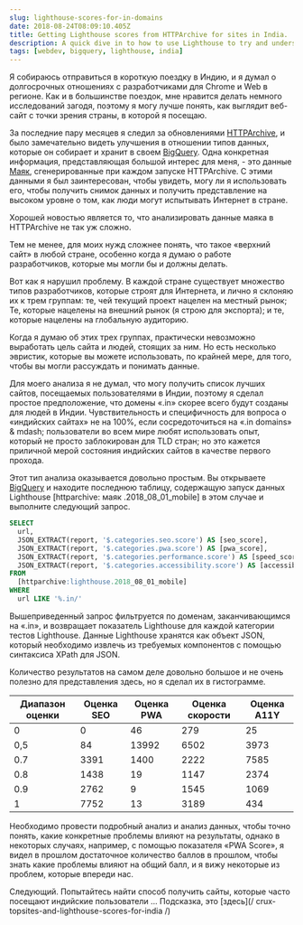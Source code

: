 ```yaml
---
slug: lighthouse-scores-for-in-domains
date: 2018-08-24T08:09:10.405Z
title: Getting Lighthouse scores from HTTPArchive for sites in India.
description: A quick dive in to how to use Lighthouse to try and understand how users in a country might experience the web.
tags: [webdev, bigquery, lighthouse, india]
---
```



Я собираюсь отправиться в короткую поездку в Индию, и я думал о долгосрочных отношениях с разработчиками для Chrome и Web в регионе. Как и в большинстве поездок, мне нравится делать немного исследований загодя, поэтому я могу лучше понять, как выглядит веб-сайт с точки зрения страны, в которой я посещаю.

За последние пару месяцев я следил за обновлениями [HTTPArchive](https://httparchive.org/), и было замечательно видеть улучшения в отношении типов данных, которые он собирает и хранит в своем [ BigQuery](https://github.com/HTTPArchive/legacy.httparchive.org/blob/master/docs/bigquery-gettingstarted.md). Одна конкретная информация, представляющая большой интерес для меня, - это данные [Маяк](https://developers.google.com/web/tools/lighthouse/), сгенерированные при каждом запуске HTTPArchive. С этими данными я был заинтересован, чтобы увидеть, могу ли я использовать его, чтобы получить снимок данных и получить представление на высоком уровне о том, как люди могут испытывать Интернет в стране.

Хорошей новостью является то, что анализировать данные маяка в HTTPArchive не так уж сложно.

Тем не менее, для моих нужд сложнее понять, что такое «верхний сайт» в любой стране, особенно когда я думаю о работе разработчиков, которые мы могли бы и должны делать.

Вот как я нарушил проблему. В каждой стране существует множество типов разработчиков, которые строят для Интернета, и лично я склоняю их к трем группам: те, чей текущий проект нацелен на местный рынок; Те, которые нацелены на внешний рынок (я строю для экспорта); и те, которые нацелены на глобальную аудиторию.

Когда я думаю об этих трех группах, практически невозможно выработать цель сайта и людей, стоящих за ним. Но есть несколько эвристик, которые вы можете использовать, по крайней мере, для того, чтобы вы могли рассуждать и понимать данные.

Для моего анализа я не думал, что могу получить список лучших сайтов, посещаемых пользователями в Индии, поэтому я сделал простое предположение, что домены «.in» скорее всего будут созданы для людей в Индии. Чувствительность и специфичность для вопроса о «индийских сайтах» не на 100%, если сосредоточиться на «.in domains» & mdash; пользователи во всем мире любят использовать опыт, который не просто заблокирован для TLD стран; но это кажется приличной мерой состояния индийских сайтов в качестве первого прохода.

Этот тип анализа оказывается довольно простым. Вы открываете [BigQuery](https://github.com/HTTPArchive/legacy.httparchive.org/blob/master/docs/bigquery-gettingstarted.md) и находите последнюю таблицу, содержащую запуск данных Lighthouse [httparchive: маяк .2018_08_01_mobile] в этом случае и выполните следующий запрос.


```sql
SELECT
  url,
  JSON_EXTRACT(report, '$.categories.seo.score') AS [seo_score],
  JSON_EXTRACT(report, '$.categories.pwa.score') AS [pwa_score],
  JSON_EXTRACT(report, '$.categories.performance.score') AS [speed_score],
  JSON_EXTRACT(report, '$.categories.accessibility.score') AS [accessibility_score]
FROM
  [httparchive:lighthouse.2018_08_01_mobile]
WHERE
  url LIKE '%.in/'
```


Вышеприведенный запрос фильтруется по доменам, заканчивающимся на «.in», и возвращает показатель Lighthouse для каждой категории тестов Lighthouse. Данные Lighthouse хранятся как объект JSON, который необходимо извлечь из требуемых компонентов с помощью синтаксиса XPath для JSON.

Количество результатов на самом деле довольно большое и не очень полезно для представления здесь, но я сделал их в гистограмме.

<table><thead><th> Диапазон оценки </th><th> Оценка SEO </th><th> Оценка PWA </th><th> Оценка скорости </th><th> Оценка A11Y </th></thead><tbody><tr><td> 0 </td><td> 0 </td><td> 46 </td><td> 279 </td><td> 25 </td></tr><tr><td> 0,5 </td><td> 84 </td><td> 13992 </td><td> 6502 </td><td> 3973 </td></tr><tr><td> 0.7 </td><td> 3391 </td><td> 1400 </td><td> 2222 </td><td> 7585 </td></tr><tr><td> 0.8 </td><td> 1438 </td><td> 19 </td><td> 1147 </td><td> 2374 </td></tr><tr><td> 0.9 </td><td> 2762 </td><td> 9 </td><td> 1545 </td><td> 1069 </td></tr><tr><td> 1 </td><td> 7752 </td><td> 13 </td><td> 3189 </td><td> 434 </td></tr></tbody></table>

Необходимо провести подробный анализ и анализ данных, чтобы точно понять, какие конкретные проблемы влияют на результаты, однако в некоторых случаях, например, с помощью показателя «PWA Score», я видел в прошлом достаточное количество баллов в прошлом, чтобы знать какие проблемы влияют на общий балл, и я вижу некоторые из проблем, которые впереди нас.

Следующий. Попытайтесь найти способ получить сайты, которые часто посещают индийские пользователи ... Подсказка, это [здесь](/ crux-topsites-and-lighthouse-scores-for-india /)